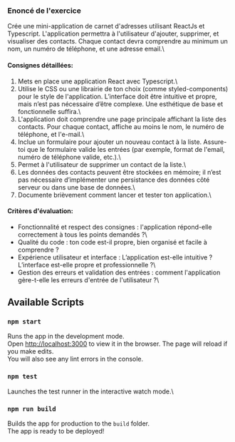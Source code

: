 ### Enoncé de l'exercice

Crée une mini-application de carnet d'adresses utilisant ReactJs et Typescript. L'application permettra à l'utilisateur d'ajouter, supprimer, et visualiser des contacts. Chaque contact devra comprendre au minimum un nom, un numéro de téléphone, et une adresse email.\

#### Consignes détaillées:

1. Mets en place une application React avec Typescript.\
2. Utilise le CSS ou une librairie de ton choix (comme styled-components) pour le style de l'application. L’interface doit être intuitive et propre, mais n’est pas nécessaire d’être complexe. Une esthétique de base et fonctionnelle suffira.\
3. L'application doit comprendre une page principale affichant la liste des contacts. Pour chaque contact, affiche au moins le nom, le numéro de téléphone, et l'e-mail.\
4. Inclue un formulaire pour ajouter un nouveau contact à la liste. Assure-toi que le formulaire valide les entrées (par exemple, format de l'email, numéro de téléphone valide, etc.).\
5. Permet à l'utilisateur de supprimer un contact de la liste.\
6. Les données des contacts peuvent être stockées en mémoire; il n’est pas nécessaire d’implémenter une persistance des données côté serveur ou dans une base de données.\
7. Documente brièvement comment lancer et tester ton application.\

#### Critères d'évaluation:

- Fonctionnalité et respect des consignes : l'application répond-elle correctement à tous les points demandés ?\
- Qualité du code : ton code est-il propre, bien organisé et facile à comprendre ?
- Expérience utilisateur et interface : L’application est-elle intuitive ? L’interface est-elle propre et professionnelle ?\
- Gestion des erreurs et validation des entrées : comment l'application gère-t-elle les erreurs d'entrée de l'utilisateur ?\


## Available Scripts

### `npm start`
Runs the app in the development mode.\
Open [http://localhost:3000](http://localhost:3000) to view it in the browser.
The page will reload if you make edits.\
You will also see any lint errors in the console.

### `npm test`
Launches the test runner in the interactive watch mode.\

### `npm run build`
Builds the app for production to the `build` folder.\
The app is ready to be deployed!